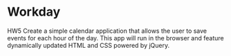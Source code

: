 # Workday
HW5
Create a simple calendar application that allows the user to save events for each hour of the day. This app will run in the browser and feature dynamically updated HTML and CSS powered by jQuery.
